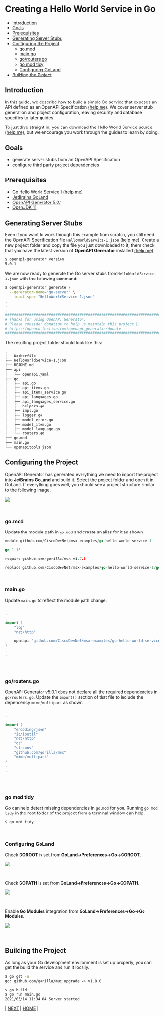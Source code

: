 # Creating a Hello World Service in Go
* [Introduction](#introduction)
* [Goals](#goals)
* [Prerequisites](#prerequisites)
* [Generating Server Stubs](#generating-server-stubs)
* [Configuring the Project](#configuring-the-project)
  * [go.mod](#gomod)
  * [main.go](#maingo)
  * [go/routers.go](#goroutersgo)
  * [go mod tidy](#go-mod-tidy)
  * [Configuring GoLand](#configuring-goland)
* [Building the Project](#building-the-project)


## Introduction
In this guide, we describe how to build a simple Go service that exposes an API defined as an OpenAPI Specification [(help me)][help-openapi]. We cover server stub generation and project configuration, leaving security and database specifics to later guides. 

To just dive straight in, you can download the Hello World Service source [(help me)][help-hws], but we encourage you work through the guides to learn by doing.

[help-openapi]: ../03-msx-component-manager/07-working-with-openapi-specifications.md 
[help-hws]: https://github.com/CiscoDevNet/msx-examples/tree/main/go-hello-world-service-1
[hws-spec]: https://github.com/CiscoDevNet/msx-examples/tree/main/go-hello-world-service-1/HelloWorldService-1.json


## Goals
* generate server stubs from an OpenAPI Specification
* configure third party project dependencies


## Prerequisites
* Go Hello World Service 1 [(help me)](https://github.com/CiscoDevNet/msx-examples/tree/main/go-hello-world-service-1)
* [JetBrains GoLand](https://www.jetbrains.com/go/)
* [OpenAPI Generator 5.0.1](https://openapi-generator.tech)
* [OpenJDK 11](https://formulae.brew.sh/formula/openjdk@11)


## Generating Server Stubs
Even if you want to work through this example from scratch, you still need the OpenAPI Specification file `HelloWorldService-1.json` [(help me)][hws-spec]. Create a new project folder and copy the file you just downloaded to it, them check that you have the latest version of **OpenAPI Generator** installed [(help me)](https://openapi-generator.tech).

```bash
$ openapi-generator version 
5.0.1
```

We are now ready to generate the Go server stubs from`HelloWorldService-1.json` with the following command:

```bash
$ openapi-generator generate \
  --generator-name="go-server" \
  --input-spec "HelloWorldService-1.json"
.
.
.
################################################################################
# Thanks for using OpenAPI Generator.                                          #
# Please consider donation to help us maintain this project 🙏                 #
# https://opencollective.com/openapi_generator/donate                          #
################################################################################
```

The resulting project folder should look like this:

```bash
.
├── Dockerfile
├── HelloWorldService-1.json
├── README.md
├── api
│   └── openapi.yaml
├── go
│   ├── api.go
│   ├── api_items.go
│   ├── api_items_service.go
│   ├── api_languages.go
│   ├── api_languages_service.go
│   ├── helpers.go
│   ├── impl.go
│   ├── logger.go
│   ├── model_error.go
│   ├── model_item.go
│   ├── model_language.go
│   └── routers.go
├── go.mod
├── main.go
└── openapitools.json
```


## Configuring the Project
OpenAPI Generator has generated everything we need to import the project into **JetBrains GoLand** and build it. Select the project folder and open it in GoLand. If everything goes well, you should see a project structure similar to the following image.

![](images/importing-project-1.png)

<br>

### go.mod
Update the module path in `go.mod` and create an alias for it as shown.

```go
module github.com/CiscoDevNet/msx-examples/go-hello-world-service-1

go 1.13

require github.com/gorilla/mux v1.7.3

replace github.com/CiscoDevNet/msx-examples/go-hello-world-service-1/go => ./go/
```

<br>

### main.go
Update `main.go` to reflect the module path change.

```go
.
.
.
import (
	"log"
	"net/http"

	openapi "github.com/CiscoDevNet/msx-examples/go-hello-world-service-1/go"
)
.
.
.
```

<br>


### go/routers.go
OpenAPI Generator v5.0.1 does not declare all the required dependencies in `go/routers.go`. Update the `import()` section of that file to include the dependency `mime/multipart` as shown.

```go
.
.
.
import (
	"encoding/json"
	"io/ioutil"
	"net/http"
	"os"
	"strconv"
	"github.com/gorilla/mux"
	"mime/multipart"
)
.
.
.
```

<br>

### go mod tidy
Go can help detect missing dependencies in `go.mod` for you. Running `go mod tidy` in the root folder of the project from a terminal window can help.

```bash
$ go mod tidy
```

<br>

### Configuring GoLand
Check **GOROOT** is set from **GoLand->Preferences->Go->GOROOT**.

![](images/go-root.png)

<br>

Check **GOPATH** is set from **GoLand->Preferences->Go->GOPATH**.

![](images/go-path.png)

<br>


Enable **Go Modules** integration from **GoLand->Preferences->Go->Go Modules**.

![](images/go-modules.png)

<br>

## Building the Project
As long as your Go development environment is set up properly, you can get the build the service and run it locally.

```bash
$ go get -u
go: github.com/gorilla/mux upgrade => v1.8.0

$ go build
$ go run main.go
2021/03/14 11:34:04 Server started
```


| [NEXT](02-sending-mock-server-responses.md) | [HOME](../index.md#go-hello-world-service-example) |

